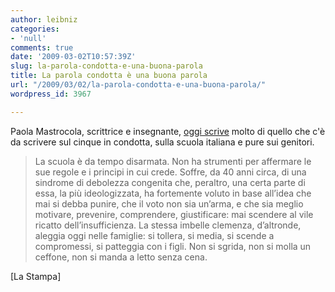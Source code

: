 ```yaml
---
author: leibniz
categories:
- 'null'
comments: true
date: '2009-03-02T10:57:39Z'
slug: la-parola-condotta-e-una-buona-parola
title: La parola condotta è una buona parola
url: "/2009/03/02/la-parola-condotta-e-una-buona-parola/"
wordpress_id: 3967

---
```

Paola Mastrocola, scrittrice e insegnante, [oggi scrive](https://www.lastampa.it/_web/cmstp/tmplRubriche/editoriali/gEditoriali.asp?ID_blog=25&ID_articolo=5661&ID_sezione=&sezione=) molto di quello che c'è da scrivere sul cinque in condotta, sulla scuola italiana e pure sui genitori.


> La scuola è da tempo disarmata. Non ha strumenti per affermare le sue regole e i principi in cui crede. Soffre, da 40 anni circa, di una sindrome di debolezza congenita che, peraltro, una certa parte di essa, la più ideologizzata, ha fortemente voluto in base all’idea che mai si debba punire, che il voto non sia un’arma, e che sia meglio motivare, prevenire, comprendere, giustificare: mai scendere al vile ricatto dell’insufficienza. La stessa imbelle clemenza, d’altronde, aleggia oggi nelle famiglie: si tollera, si media, si scende a compromessi, si patteggia con i figli. Non si sgrida, non si molla un ceffone, non si manda a letto senza cena.


[La Stampa]
